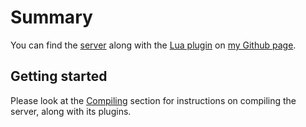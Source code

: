 # Summary

You can find the [server](https://github.com/igor725/cserver) along with the [Lua plugin](https://github.com/igor725/cs-lua) on [my Github page](https://github.com/igor725).

## Getting started
Please look at the [Compiling](./Compilation.md) section for instructions on compiling the server, along with its plugins.

